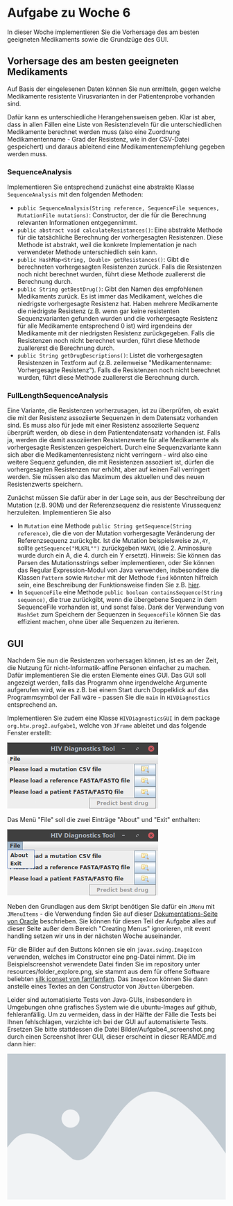 # Aufgabe zu Woche 6

In dieser Woche implementieren Sie die Vorhersage des am besten geeigneten Medikaments sowie die Grundzüge des GUI.

## Vorhersage des am besten geeigneten Medikaments

Auf Basis der eingelesenen Daten können Sie nun ermitteln, gegen welche Medikamente resistente Virusvarianten in der Patientenprobe vorhanden sind.

Dafür kann es unterschiedliche Herangehensweisen geben. Klar ist aber, dass in allen Fällen eine Liste von Resistenzleveln für die unterschiedlichen Medikamente berechnet werden muss (also eine Zuordnung Medikamentenname - Grad der Resistenz, wie in der CSV-Datei gespeichert) und daraus ableitend eine Medikamentenempfehlung gegeben werden muss. 

### SequenceAnalysis

Implementieren Sie entsprechend zunächst eine abstrakte Klasse ```SequenceAnalysis``` mit den folgenden Methoden:

* ```public SequenceAnalysis(String reference, SequenceFile sequences, MutationFile mutations)```: Constructor, der die für die Berechnung relevanten Informationen entgegennimmt. 
* ```public abstract void calculateResistances()```: Eine abstrakte Methode für die tatsächliche Berechnung der vorhergesagten Resistenzen. Diese Methode ist abstrakt, weil die konkrete Implementation je nach verwendeter Methode unterschiedlich sein kann.
* ```public HashMap<String, Double> getResistances()```: Gibt die berechneten vorhergesagten Resistenzen zurück. Falls die Resistenzen noch nicht berechnet wurden, führt diese Methode zuallererst die Berechnung durch. 
* ```public String getBestDrug()```: Gibt den Namen des empfohlenen Medikaments zurück. Es ist immer das Medikament, welches die niedrigste vorhergesagte Resistenz hat. Haben mehrere Medikamente die niedrigste Resistenz (z.B. wenn gar keine resistenten Sequenzvarianten gefunden wurden und die vorhergesagte Resistenz für alle Medikamente entsprechend 0 ist) wird irgendeins der Medikamente mit der niedrigsten Resistenz zurückgegeben. Falls die Resistenzen noch nicht berechnet wurden, führt diese Methode zuallererst die Berechnung durch. 
* ```public String getDrugDescriptions()```: Listet die vorhergesagten Resistenzen in Textform auf (z.B. zeilenweise "Medikamentenname: Vorhergesagte Resistenz"). Falls die Resistenzen noch nicht berechnet wurden, führt diese Methode zuallererst die Berechnung durch.

### FullLengthSequenceAnalysis

Eine Variante, die Resistenzen vorherzusagen, ist zu überprüfen, ob exakt die mit der Resistenz assoziierte Sequenzen in dem Datensatz vorhanden sind. Es muss also für jede mit einer Resistenz assoziierte Sequenz überprüft werden, ob diese in dem Patientendatensatz vorhanden ist. Falls ja, werden die damit assoziierten Resistenzwerte für alle Medikamente als vorhergesagte Resistenzen gespeichert. Durch eine Sequenzvariante kann sich aber die Medikamentenresistenz nicht verringern - wird also eine weitere Sequenz gefunden, die mit Resistenzen assoziiert ist, dürfen die vorhergesagten Resistenzen nur erhöht, aber auf keinen Fall verringert werden. Sie müssen also das Maximum des aktuellen und des neuen Resistenzwerts speichern.

Zunächst müssen Sie dafür aber in der Lage sein, aus der Beschreibung der Mutation (z.B. 90M) und der Referenzsequenz die resistente Virussequenz herzuleiten. Implementieren Sie also 
* In ```Mutation``` eine Methode ```public String getSequence(String reference)```, die die von der Mutation vorhergesagte Veränderung der Referenzsequenz zurückgibt. Ist die Mutation beispielsweise ```2A,4Y```, sollte ```getSequence("MLKRL"")``` zurückgeben ```MAKYL``` (die 2. Aminosäure wurde durch ein A, die 4. durch ein Y ersetzt). Hinweis: Sie können das Parsen des Mutationsstrings selber implementieren, oder Sie können das Regular Expression-Modul von Java verwenden, insbesondere die Klassen ```Pattern``` sowie ```Matcher``` mit der Methode ```find``` könnten hilfreich sein, eine Beschreibung der Funktionsweise finden Sie z.B. [hier](https://www.tutorialspoint.com/javaregex/javaregex_capturing_groups.htm). 
* In ```SequenceFile``` eine Methode ```public boolean containsSequence(String sequence)```, die true zurückgibt, wenn die übergebene Sequenz in dem SequenceFile vorhanden ist, und sonst false. Dank der Verwendung von ```HashSet``` zum Speichern der Sequenzen in ```SequenceFile``` können Sie das effizient machen, ohne über alle Sequenzen zu iterieren. 

## GUI

Nachdem Sie nun die Resistenzen vorhersagen können, ist es an der Zeit, die Nutzung für nicht-Informatik-affine Personen einfacher zu machen. Dafür implementieren Sie die ersten Elemente eines GUI. Das GUI soll angezeigt werden, falls das Programm ohne irgendwelche Argumente aufgerufen wird, wie es z.B. bei einem Start durch Doppelklick auf das Programmsymbol der Fall wäre - passen Sie die ```main``` in ```HIVDiagnostics``` entsprechend an.

Implementieren Sie zudem eine Klasse ```HIVDiagnosticsGUI``` in dem package ```org.htw.prog2.aufgabe1```, welche von ```JFrame``` ableitet und das folgende Fenster erstellt:

![Beispielfenster](Bilder/Aufgabe4_beispielscreenshot.png)

Das Menü "File" soll die zwei Einträge "About" und "Exit" enthalten:

![Beispielfenster](Bilder/Aufgabe4_beispielscreenshot2.png)

Neben den Grundlagen aus dem Skript benötigen Sie dafür ein ```JMenu``` mit ```JMenuItems``` - die Verwendung finden Sie auf dieser [Dokumentations-Seite von Oracle](https://docs.oracle.com/javase/tutorial/uiswing/components/menu.html#create) beschrieben. Sie können für diesen Teil der Aufgabe alles auf dieser Seite außer dem Bereich "Creating Menus" ignorieren, mit event handling setzen wir uns in der nächsten Woche auseinander.

Für die Bilder auf den Buttons können sie ein ```javax.swing.ImageIcon``` verwenden, welches im Constructor eine png-Datei nimmt. Die im Beispielscreenshot verwendete Datei finden Sie im repository unter resources/folder_explore.png, sie stammt aus dem für offene Software beliebten [silk iconset von famfamfam](http://www.famfamfam.com/lab/icons/silk/). Das ```ImageIcon``` können Sie dann anstelle eines Textes an den Constructor von ```JButton``` übergeben.

Leider sind automatisierte Tests von Java-GUIs, insbesondere in Umgebungen ohne grafisches System wie die ubuntu-Images auf github, fehleranfällig. Um zu vermeiden, dass in der Hälfte der Fälle die Tests bei Ihnen fehlschlagen, verzichte ich bei der GUI auf automatisierte Tests. Ersetzen Sie bitte stattdessen die Datei Bilder/Aufgabe4_screenshot.png durch einen Screenshot Ihrer GUI, dieser erscheint in dieser REAMDE.md dann hier:

![Screenshot](Bilder/Aufgabe4_screenshot.png)
